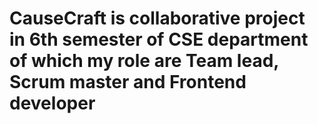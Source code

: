 # CauseCraft is collaborative project in 6th semester of CSE department of which my role are Team lead, Scrum master and Frontend developer

